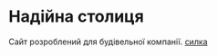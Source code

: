 # Надійна столиця

Сайт розроблений для будівельної компанії. [cилка](https://nadiyna-stolytsya.com.ua/)

